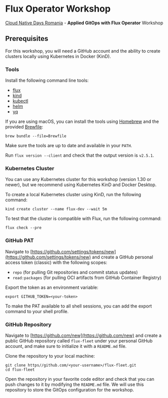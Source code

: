 # Flux Operator Workshop

[Cloud Native Days Romania](https://cloudnativedays.ro/) - **Applied GitOps with Flux Operator** Workshop

## Prerequisites

For this workshop, you will need a GitHub account and the ability
to create clusters locally using Kubernetes in Docker (KinD).

### Tools

Install the following command line tools:

- [flux](https://fluxcd.io/docs/installation/)
- [kind](https://kind.sigs.k8s.io/docs/user/quick-start/)
- [kubectl](https://kubernetes.io/docs/tasks/tools/install-kubectl/)
- [helm](https://helm.sh/docs/intro/install/)
- [yq](https://mikefarah.gitbook.io/yq/)

If you are using macOS, you can install the tools using [Homebrew](https://brew.sh/)
and the provided [Brewfile](Brewfile):

```shell
brew bundle --file=Brewfile
```

Make sure the tools are up to date and available in your `PATH`.

Run `flux version --client` and check that the output version is `v2.5.1`.

### Kubernetes Cluster

You can use any Kubernetes cluster for this workshop (version 1.30 or newer),
but we recommend using Kubernetes KinD and Docker Desktop.

To create a local Kubernetes cluster using KinD, run the following command:

```shell
kind create cluster --name flux-dev --wait 5m
```

To test that the cluster is compatible with Flux, run the following command:

```shell
flux check --pre
```

### GitHub PAT

Navigate to [https://github.com/settings/tokens/new](https://github.com/settings/tokens/new)
and create a GitHub personal access token (classic) with the following scopes:

- `repo` (for pulling Git repositories and commit status updates)
- `read:packages` (for pulling OCI artifacts from GitHub Container Registry)

Export the token as an environment variable:

```shell
export GITHUB_TOKEN=<your-token>
```

To make the PAT available to all shell sessions, you can add the export command to your shell profile.

### GitHub Repository

Navigate to [https://github.com/new](https://github.com/new) and create a public
GitHub repository called `flux-fleet` under your personal GitHub account,
and make sure to initialize it with a `README.md` file.

Clone the repository to your local machine:

```shell
git clone https//github.com/<your-username>/flux-fleet.git
cd flux-fleet
```

Open the repository in your favorite code editor and check that you can push changes to it by modifying the `README.md` file.
We will use this repository to store the GitOps configuration for the workshop.
